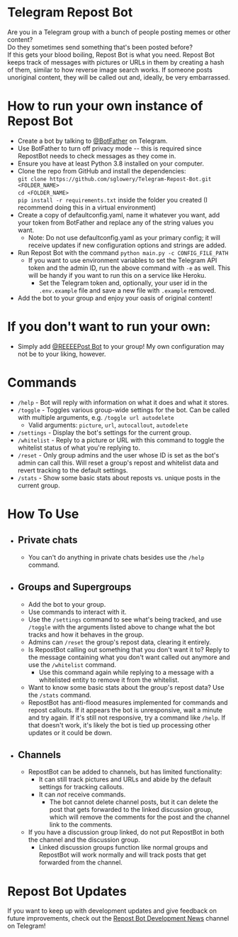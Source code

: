 # Telegram Repost Bot

Are you in a Telegram group with a bunch of people posting memes or other content?\
Do they sometimes send something that's been posted before?\
If this gets your blood boiling, Repost Bot is what you need. Repost Bot keeps track of messages with pictures or URLs in them by creating a hash of them, similar to how reverse image search works.
If someone posts unoriginal content, they will be called out and, ideally, be very embarrassed.

# How to run your own instance of Repost Bot

- Create a bot by talking to [@BotFather](https://telegram.me/botfather) on Telegram.
- Use BotFather to turn off privacy mode -- this is required since RepostBot needs to check messages as they come in.
- Ensure you have at least Python 3.8 installed on your computer.
- Clone the repo from GitHub and install the dependencies:\
  `git clone https://github.com/sglowery/Telegram-Repost-Bot.git <FOLDER_NAME>`\
  `cd <FOLDER_NAME>`\
  `pip install -r requirements.txt` inside the folder you created (I recommend doing this in a virtual environment)
- Create a copy of defaultconfig.yaml, name it whatever you want, add your token from BotFather and replace any of the string values you want.
  - Note: Do not use defaultconfig.yaml as your primary config; it will receive updates if new configuration options and strings are added.
- Run Repost Bot with the command `python main.py -c CONFIG_FILE_PATH`
  - If you want to use environment variables to set the Telegram API token and the admin ID, run the above command with `-e` as well. This will be handy if you want to run this on a service like Heroku.
    - Set the Telegram token and, optionally, your user id in the `.env.example` file and save a new file with `.example` removed.
- Add the bot to your group and enjoy your oasis of original content!

# If you don't want to run your own:

- Simply add [@REEEEPost Bot](https://telegram.me/reeeepost_bot) to your group! My own configuration may not be to your liking, however.

# Commands

- `/help` - Bot will reply with information on what it does and what it stores.
- `/toggle` - Toggles various group-wide settings for the bot. Can be called with multiple arguments, e.g. `/toggle url autodelete`
  - Valid arguments: `picture`, `url`, `autocallout`, `autodelete`
- `/settings` - Display the bot's settings for the current group.
- `/whitelist` - Reply to a picture or URL with this command to toggle the whitelist status of what you're replying to.
- `/reset` - Only group admins and the user whose ID is set as the bot's admin can call this. Will reset a group's repost and whitelist data and revert tracking to the default settings.
- `/stats` - Show some basic stats about reposts vs. unique posts in the current group.

# How To Use

- ## Private chats
  - You can't do anything in private chats besides use the `/help` command.

- ## Groups and Supergroups

  - Add the bot to your group.
  - Use commands to interact with it.
  - Use the `/settings` command to see what's being tracked, and use `/toggle` with the arguments listed above to change what the bot tracks and how it behaves in the group.
  - Admins can `/reset` the group's repost data, clearing it entirely.
  - Is RepostBot calling out something that you don't want it to? Reply to the message containing what you don't want called out anymore and use the `/whitelist` command.
    - Use this command again while replying to a message with a whitelisted entity to remove it from the whitelist.
  - Want to know some basic stats about the group's repost data? Use the `/stats` command.
  - RepostBot has anti-flood measures implemented for commands and repost callouts. If it appears the bot is unresponsive, wait a minute and try again. If it's still not responsive, try a command like `/help`. If that doesn't work, it's likely the bot is tied up processing other updates or it could be down.
  
- ## Channels

  - RepostBot can be added to channels, but has limited functionality:
    - It can still track pictures and URLs and abide by the default settings for tracking callouts.
    - It can _not_ receive commands.
      - The bot cannot delete channel posts, but it can delete the post that gets forwarded to the linked discussion group, which will remove the comments for the post and the channel link to the comments.
  - If you have a discussion group linked, do not put RepostBot in both the channel and the discussion group.
    - Linked discussion groups function like normal groups and RepostBot will work normally and will track posts that get forwarded from the channel.

# Repost Bot Updates

If you want to keep up with development updates and give feedback on future improvements, check out the [Repost Bot Development News](https://t.me/repost_bot_news) channel on Telegram!